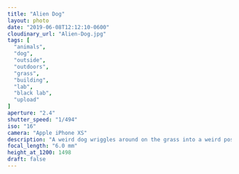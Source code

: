 ```yaml
---
title: "Alien Dog"
layout: photo
date: "2019-06-08T12:12:10-0600"
cloudinary_url: "Alien-Dog.jpg"
tags: [
  "animals",
  "dog",
  "outside",
  "outdoors",
  "grass",
  "building",
  "lab",
  "black lab",
  "upload"
]
aperture: "2.4"
shutter_speed: "1/494"
iso: "16"
camera: "Apple iPhone XS"
description: "A weird dog wriggles around on the grass into a weird pose."
focal_length: "6.0 mm"
height_at_1200: 1498
draft: false
---
```

